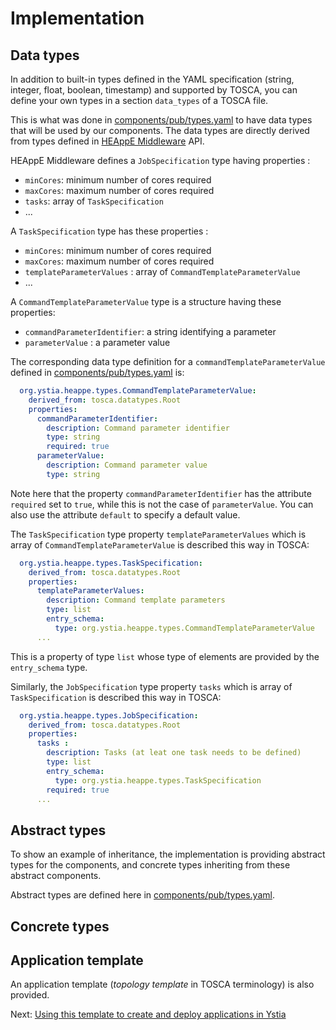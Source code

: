 # Implementation


## Data types

In addition to built-in types defined in the YAML specification (string, integer, float, boolean, timestamp) and supported by TOSCA, you can define your own types in a section `data_types` of a TOSCA file.

This is what was done in [components/pub/types.yaml](../components/pub/types.yaml) to have data types that will be used by our components. The data types are directly derived from types defined in [HEAppE Middleware](https://code.it4i.cz/ADAS/HEAppE/Middleware/wikis/home) API.

HEAppE Middleware defines a `JobSpecification` type having properties :
* `minCores`: minimum number of cores required
* `maxCores`: maximum number of cores required
* `tasks`: array of `TaskSpecification`
* ...

A `TaskSpecification` type has these properties :
* `minCores`: minimum number of cores required
* `maxCores`: maximum number of cores required
* `templateParameterValues` : array of `CommandTemplateParameterValue`
* ...

A `CommandTemplateParameterValue` type is a structure having these properties:
* `commandParameterIdentifier`: a string identifying a parameter
* `parameterValue` : a parameter value

The corresponding data type definition for a `commandTemplateParameterValue` defined in [components/pub/types.yaml](../components/pub/types.yaml) is:

```yaml
  org.ystia.heappe.types.CommandTemplateParameterValue:
    derived_from: tosca.datatypes.Root
    properties:
      commandParameterIdentifier:
        description: Command parameter identifier
        type: string
        required: true
      parameterValue:
        description: Command parameter value
        type: string
```

Note here that the property `commandParameterIdentifier`  has the attribute `required` set to `true`, while this is not the case of `parameterValue`. You can also use the attribute `default` to specify a default value.

The `TaskSpecification` type property `templateParameterValues` which is array of `CommandTemplateParameterValue` is described this way in TOSCA:

```yaml
  org.ystia.heappe.types.TaskSpecification:
    derived_from: tosca.datatypes.Root
    properties:
      templateParameterValues:
        description: Command template parameters
        type: list
        entry_schema:
          type: org.ystia.heappe.types.CommandTemplateParameterValue
      ...
```

This is a property of type `list` whose type of elements are provided by the `entry_schema` type.

Similarly, the `JobSpecification` type property `tasks` which is array of `TaskSpecification` is described this way in TOSCA:
```yaml
  org.ystia.heappe.types.JobSpecification:
    derived_from: tosca.datatypes.Root
    properties:
      tasks :
        description: Tasks (at leat one task needs to be defined)
        type: list
        entry_schema:
          type: org.ystia.heappe.types.TaskSpecification
        required: true
      ...
```


## Abstract types

To show an example of inheritance, the implementation is providing abstract types for the components, and concrete types inheriting from these abstract components.

Abstract types are defined here in [components/pub/types.yaml](../components/pub/types.yaml).



## Concrete types

## Application template

An application template (*topology template* in TOSCA terminology) is also provided.

Next: [Using this template to create and deploy applications in Ystia](using_ystia.md)
